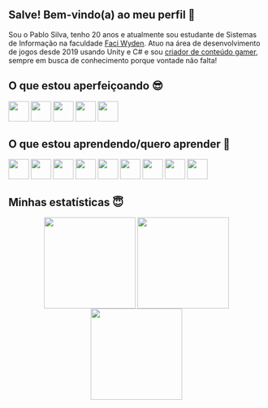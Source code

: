 ## Salve! Bem-vindo(a) ao meu perfil 🤗

Sou o Pablo Silva, tenho 20 anos e atualmente sou estudante de Sistemas de Informação na faculdade [Faci Wyden](https://www.google.com/search?q=faci+wyden&oq=faci+wyden&gs_lcrp=EgZjaHJvbWUyBggAEEUYOTIGCAEQRRg8MgYIAhBFGDwyBggDEEUYPNIBCTIyNTBqMGoxNagCCLACAQ&sourceid=chrome&ie=UTF-8). Atuo na área de desenvolvimento de jogos desde 2019 usando Unity e C# e sou [criador de conteúdo gamer](https://www.youtube.com/@sn4kedev), sempre em busca de conhecimento porque vontade não falta!

## O que estou aperfeiçoando 😎
<div style="display: inline-block">
  <img src="https://cdn.jsdelivr.net/gh/devicons/devicon@latest/icons/unity/unity-original.svg" height="40" />
  <img src="https://cdn.jsdelivr.net/gh/devicons/devicon@latest/icons/csharp/csharp-original.svg" height="40" />
  <img src="https://cdn.jsdelivr.net/gh/devicons/devicon@latest/icons/vscode/vscode-original.svg" height="40" />
  <img src="https://cdn.jsdelivr.net/gh/devicons/devicon@latest/icons/blender/blender-original.svg" height="40" />
  <img src="https://cdn.jsdelivr.net/gh/devicons/devicon@latest/icons/photoshop/photoshop-original.svg" height="40" />
</div>
          
## O que estou aprendendo/quero aprender 🥰
<div style="display: inline-block"> 
  <img src="https://cdn.jsdelivr.net/gh/devicons/devicon@latest/icons/godot/godot-original.svg" height="40" />
  <img src="https://cdn.jsdelivr.net/gh/devicons/devicon@latest/icons/python/python-original.svg" height="40" />
  <img src="https://cdn.jsdelivr.net/gh/devicons/devicon@latest/icons/c/c-original.svg" height="40" />
  <img src="https://cdn.jsdelivr.net/gh/devicons/devicon@latest/icons/cplusplus/cplusplus-original.svg" height="40" />
  <img src="https://cdn.jsdelivr.net/gh/devicons/devicon@latest/icons/html5/html5-original.svg" height="40" />
  <img src="https://cdn.jsdelivr.net/gh/devicons/devicon@latest/icons/css3/css3-original.svg" height="40" />
  <img src="https://cdn.jsdelivr.net/gh/devicons/devicon@latest/icons/javascript/javascript-original.svg" height="40" />
  <img src="https://cdn.jsdelivr.net/gh/devicons/devicon@latest/icons/nodejs/nodejs-plain-wordmark.svg" height="40" />
  <img src="https://cdn.jsdelivr.net/gh/devicons/devicon@latest/icons/react/react-original.svg" height="40" 
</div>

## Minhas estatísticas 😇
<div align="center">
  <img align="center" src="https://github-readme-stats.vercel.app/api?username=pablosilva2004&show_icons=true&theme=radical" height="180">
  <img align="center" src="https://github-readme-stats.vercel.app/api/top-langs/?username=pablosilva2004&layout=compact&theme=radical" height="180">
  <img align="center" src="https://cdn.discordapp.com/attachments/1295992330888941618/1353571606852669450/like-new.gif?ex=67e2234b&is=67e0d1cb&hm=ba38811435c356cb80321ad24a669ab2685c2a37d62788ffdb43c4488c53bc13&" height="180">
</div>






